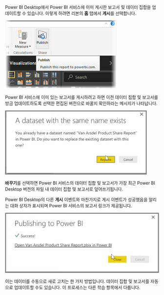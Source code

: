 Power BI Desktop에서 Power BI 서비스에 이미 게시한 보고서 및 데이터 집합을 업데이트할 수 있습니다. 이렇게 하려면 리본의 **홈** 탭에서 **게시**를 선택합니다.

![](media/4-5-manually-republish-reports/4-5_0.png)

Power BI 서비스에 이미 있는 보고서를 게시하려고 하면 이전 데이터 집합 및 보고서를 방금 업데이트하도록 선택한 편집된 버전으로 바꿀지 확인하라는 메시지가 나타납니다.

![](media/4-5-manually-republish-reports/4-5_1.png)

**바꾸기**를 선택하면 Power BI 서비스의 데이터 집합 및 보고서가 가장 최근 Power BI Desktop 버전의 파일 내 데이터 집합 및 보고서로 덮어쓰기됩니다.

Power BI Desktop의 다른 **게시** 이벤트와 마찬가지로 게시 이벤트가 성공했음을 알리는 대화 상자가 표시되며 Power BI 서비스의 보고서 링크가 제공됩니다.

![](media/4-5-manually-republish-reports/4-5_2.png)

이는 데이터를 수동으로 새로 고치는 한 가지 방법입니다. 데이터 집합 및 보고서를 자동으로 업데이트할 수도 있습니다. 이 프로세스는 다른 학습 항목에서 다룹니다.

